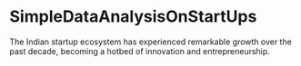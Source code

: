 # SimpleDataAnalysisOnStartUps
The Indian startup ecosystem has experienced remarkable growth over the past decade, becoming a hotbed of innovation and entrepreneurship. 
